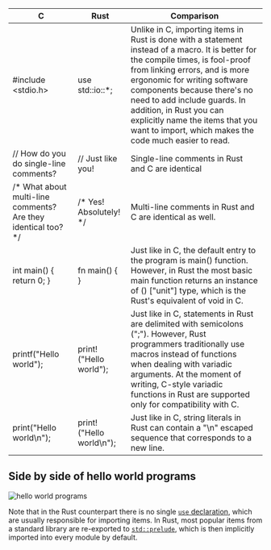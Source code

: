 | C | Rust | Comparison |
|---|---|---|
| #include <stdio.h> | use std::io::*; | Unlike in C, importing items in Rust is done with a statement instead of a macro. It is better for the compile times, is fool-proof from linking errors, and is more ergonomic for writing software components because there's no need to add include guards. In addition, in Rust you can explicitly name the items that you want to import, which makes the code much easier to read. |
| // How do you do single-line comments?  | // Just like you! | Single-line comments in Rust and C are identical |
| /* What about multi-line comments?    Are they identical too? */ | /* Yes!    Absolutely! */ | Multi-line comments in Rust and C are identical as well. |
| int main() {   return 0; } | fn main() { } | Just like in C, the default entry to the program is main() function. However, in Rust the most basic main function returns an instance of () ["unit"] type, which is the Rust's equivalent of void in C. |
| printf("Hello world"); | print!("Hello world"); | Just like in C, statements in Rust are delimited with semicolons (";"). However, Rust programmers traditionally use macros instead of functions when dealing with variadic arguments. At the moment of writing, C-style variadic functions in Rust are supported only for compatibility with C. |
| print("Hello world\n"); | print!("Hello world\n"); | Just like in C, string literals in Rust can contain a "\n" escaped sequence that corresponds to a new line. |

## Side by side of hello world programs

![hello world programs](https://i.imgur.com/w9lXVGh.png)

Note that in the Rust counterpart there is no single [`use` declaration](https://doc.rust-lang.org/reference/items/use-declarations.html), which are usually responsible for importing items. In Rust, most popular items from a standard library are re-exported to [`std::prelude`](https://doc.rust-lang.org/std/prelude/index.html), which is then implicitly imported into every module by default.
